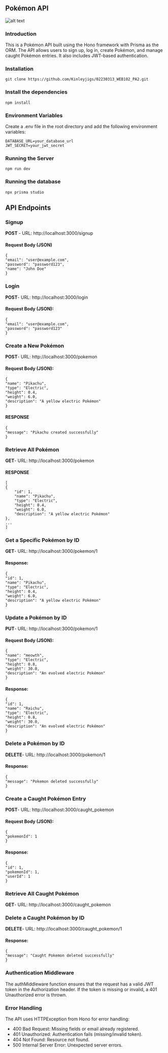 ## Pokémon API

![alt text](image/Pokemon.avif)

### Introduction
This is a Pokémon API built using the Hono framework with Prisma as the ORM. The API allows users to sign up, log in, create Pokémon, and manage caught Pokémon entries. It also includes JWT-based authentication.

### Installation

    git clone https://github.com/Kinleyjigs/02230313_WEB102_PA2.git

### Install the dependencies

    npm install

### Environment Variables
Create a .env file in the root directory and add the following environment variables:

    DATABASE_URL=your_database_url
    JWT_SECRET=your_jwt_secret

### Running the Server

    npm run dev 

### Running the database

    npx prisma studio

## API Endpoints
### Signup
**POST** - URL: http://localhost:3000/signup

#### Request Body (JSON)

    {
    "email": "user@example.com",
    "password": "password123",
    "name": "John Doe"
    }


### Login
**POST**- URL:  http://localhost:3000/login

#### Request Body (JSON):

    {
    "email": "user@example.com",
    "password": "password123"
    }


### Create a New Pokémon
**POST**- URL: http://localhost:3000/pokemon

#### Request Body (JSON):

    {
    "name": "Pikachu",
    "type": "Electric",
    "height": 0.4,
    "weight": 6.0,
    "description": "A yellow electric Pokémon"
    }


#### RESPONSE 

    {
    "message": "Pikachu created successfully"
    }

### Retrieve All Pokémon
**GET**- URL: http://localhost:3000/pokemon

#### RESPONSE 

    [
    {
        "id": 1,
        "name": "Pikachu",
        "type": "Electric",
        "height": 0.4,
        "weight": 6.0,
        "description": "A yellow electric Pokémon"
    },
    ...
    ]


### Get a Specific Pokémon by ID
**GET**- URL: http://localhost:3000/pokemon/1

#### Response:

    {
    "id": 1,
    "name": "Pikachu",
    "type": "Electric",
    "height": 0.4,
    "weight": 6.0,
    "description": "A yellow electric Pokémon"
    }

### Update a Pokémon by ID
**PUT**- URL: http://localhost:3000/pokemon/1

#### Request Body (JSON):

    {
    "name": "meowth",
    "type": "Electric",
    "height": 0.8,
    "weight": 30.0,
    "description": "An evolved electric Pokémon"
    }

#### Response:

    {
    "id": 1,
    "name": "Raichu",
    "type": "Electric",
    "height": 0.8,
    "weight": 30.0,
    "description": "An evolved electric Pokémon"
    }

### Delete a Pokémon by ID
**DELETE**- URL: http://localhost:3000/pokemon/1

#### Response:

    {
    "message": "Pokemon deleted successfully"
    }


### Create a Caught Pokémon Entry
**POST**- URL: http://localhost:3000/caught_pokemon

#### Request Body (JSON):

    {
    "pokemonId": 1
    }

#### Response:

    {
    "id": 1,
    "pokemonId": 1,
    "userId": 1
    }

### Retrieve All Caught Pokémon
**GET**- URL: http://localhost:3000/caught_pokemon

### Delete a Caught Pokémon by ID
**DELETE**- URL: http://localhost:3000/caught_pokemon/1

#### Response:

    {
    "message": "Caught Pokemon deleted successfully"
    }

### Authentication Middleware
The authMiddleware function ensures that the request has a valid JWT token in the Authorization header. If the token is missing or invalid, a 401 Unauthorized error is thrown.


### Error Handling
The API uses HTTPException from Hono for error handling:

- 400 Bad Request: Missing fields or email already registered.
- 401 Unauthorized: Authentication fails (missing/invalid token).
- 404 Not Found: Resource not found.
- 500 Internal Server Error: Unexpected server errors.
